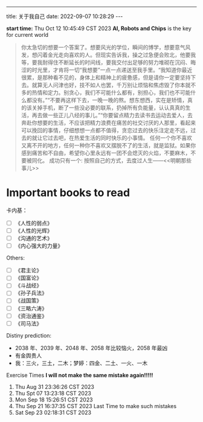---

title: 关于我自己
date: 2022-09-07 10:28:29 ---



**start time:** Thu Oct 12 10:45:49 CST 2023
**AI, Robots and Chips** is the key for current world

> 你太急切的想要一个答案了。想要风光的学位，瞬间的博学，想要意气风发，想闪着金光走向喜欢的人。但现实告诉我，操之过急便会败北，他要我等，要我耐得住不断延长的时间线，要我交付出足够的努力堆砌在沉闷、晦涩的时光里，才肯将一切“我想要”一点一点递送至我手里。“我知道你最近很累，是那种看不见的，身体上和精神上的疲惫感，但是请你一定要坚持下去。就算无人问津也好，技不如人也罢，千万别让烦恼和焦虑毁了你本就不多的热情和定力。别贪心，我们不可能什么都有，别担心，我们也不可能什么都没有。”“不要再这样下去，一晚一晚的熬。想东想西，实在是矫情，真的该关掉手机，断了一些没必要的联系，扔掉所有负能量，认认真真的生活，再去做一些正儿八经的事儿。”“你要留点精力去读书去运动去爱人，去奔赴你想要的生活，不应该把精力浪费在痛苦的社交讨厌的人那里，看起来可以挽回的事情，仔细想想一点都不值得，贪恋过去的快乐注定走不远，过去的就让它过去吧，在热爱生活的同时快乐的小事情。
> 任何一个你不喜欢又离不开的地方，任何一种你不喜欢又摆脱不了的生活，就是监狱。如果你感到痛苦和不自由，希望你心里永远有一团不会熄灭的火焰，不要麻木，不要被同化。
> 成功只有一个: 按照自己的方式，去度过人生——<<明朝那些事儿>>

# Important books to read

卡内基：

- [ ] 《人性的弱点》
- [ ] 《人性的光辉》
- [ ] 《沟通的艺术》
- [ ] 《内心强大的力量》

Others:

- [ ] 《君主论》
- [ ] 《国富论》
- [ ] 《斗战经》
- [ ] 《孙子兵法》
- [ ] 《战国策》
- [ ] 《三略六涛》
- [ ] 《资治通鉴》
- [ ] 《司马法》

Distiny prediction:

- 2038 年、2039 年、2048 年、2058 年比较恼火，2058 年最凶
- 有金舆贵人
- 我：三火，三土，二木；梦婷：四金、二土、一火、一木

Exercise Times **I will not make the same mistake again!!!!!**

1. Thu Aug 31 23:36:26 CST 2023
2. Thu Spt 07 13:23:18 CST 2023
3. Mon Sep 18 15:26:51 CST 2023
4. Thu Sep 21 16:37:35 CST 2023
   Last Time to make such mistakes
5. Sat Sep 23 02:18:31 CST 2023
